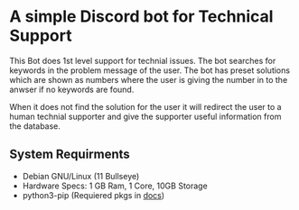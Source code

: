 # A simple Discord bot for Technical Support
This Bot does 1st level support for technial issues. 
The bot searches for keywords in the problem message of the user.
The bot has preset solutions which are shown as numbers where the user is giving the number in to the anwser if no keywords are found. 

When it does not find the solution for the user it will redirect the user to a human technial supporter and give the supporter useful information from the database.

## System Requirments
- Debian GNU/Linux (11 Bullseye)
- Hardware Specs: 1 GB Ram, 1 Core, 10GB Storage
- python3-pip (Requiered pkgs in [docs](https://github.com/Quanterm/noobot/tree/main/docs))


